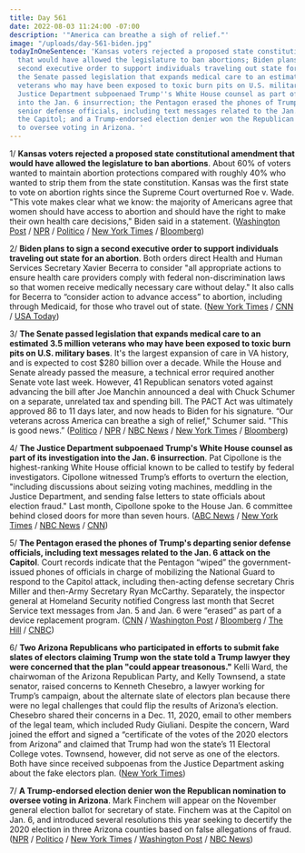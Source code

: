 ```yaml
---
title: Day 561
date: 2022-08-03 11:24:00 -07:00
description: '"America can breathe a sigh of relief."'
image: "/uploads/day-561-biden.jpg"
todayInOneSentence: 'Kansas voters rejected a proposed state constitutional amendment
  that would have allowed the legislature to ban abortions; Biden plans to sign a
  second executive order to support individuals traveling out state for an abortion;
  the Senate passed legislation that expands medical care to an estimated 3.5 million
  veterans who may have been exposed to toxic burn pits on U.S. military bases; the
  Justice Department subpoenaed Trump''s White House counsel as part of its investigation
  into the Jan. 6 insurrection; the Pentagon erased the phones of Trump''s departing
  senior defense officials, including text messages related to the Jan. 6 attack on
  the Capitol; and a Trump-endorsed election denier won the Republican nomination
  to oversee voting in Arizona. '
---
```


1/ **Kansas voters rejected a proposed state constitutional amendment that would have allowed the legislature to ban abortions**. About 60% of voters wanted to maintain abortion protections compared with roughly 40% who wanted to strip them from the state constitution. Kansas was the first state to vote on abortion rights since the Supreme Court overturned Roe v. Wade. "This vote makes clear what we know: the majority of Americans agree that women should have access to abortion and should have the right to make their own health care decisions," Biden said in a statement. ([Washington Post](https://www.washingtonpost.com/nation/2022/08/02/kansas-abortion-referendum/) / [NPR](https://www.npr.org/sections/2022-live-primary-election-race-results/2022/08/02/1115317596/kansas-voters-abortion-legal-reject-constitutional-amendment) / [Politico](https://www.politico.com/news/2022/08/02/kansas-voters-block-effort-to-ban-abortion-in-state-constitutional-amendment-vote-00049442) / [New York Times](https://www.nytimes.com/2022/08/02/us/kansas-abortion-rights-vote.html) / [Bloomberg](https://www.bloomberg.com/news/articles/2022-08-02/kansas-vote-tally-soars-in-first-post-roe-abortion-ballot-test?sref=MIBMEEoj))

2/ **Biden plans to sign a second executive order to support individuals traveling out state for an abortion**. Both orders direct Health and Human Services Secretary Xavier Becerra to consider "all appropriate actions to ensure health care providers comply with federal non-discrimination laws so that women receive medically necessary care without delay." It also calls for Becerra to “consider action to advance access” to abortion, including through Medicaid, for those who travel out of state. ([New York Times](https://www.nytimes.com/2022/08/03/us/politics/biden-abortion-executive-order.html) / [CNN](https://www.cnn.com/2022/08/03/politics/joe-biden-abortion-executive-order/index.html) / [USA Today](https://www.usatoday.com/story/news/politics/2022/08/03/joe-biden-out-of-state-abortion/10220064002/))

3/ **The Senate passed legislation that expands medical care to an estimated 3.5 million veterans who may have been exposed to toxic burn pits on U.S. military bases**. It's the largest expansion of care in VA history, and is expected to cost $280 billion over a decade. While the House and Senate already passed the measure, a technical error required another Senate vote last week. However, 41 Republican senators voted against advancing the bill after Joe Manchin announced a deal with Chuck Schumer on a separate, unrelated tax and spending bill. The PACT Act was ultimately approved 86 to 11 days later, and now heads to Biden for his signature. “Our veterans across America can breathe a sigh of relief," Schumer said. "This is good news.” ([Politico](https://www.politico.com/news/2022/08/02/senate-sends-veterans-health-care-bill-to-biden-00049398) / [NPR](https://www.npr.org/2022/08/02/1115325176/pact-act-veterans-burn-pits-toxins-passes-senate) / [NBC News](https://www.nbcnews.com/politics/congress/senate-passes-veterans-health-bill-republicans-cave-pressure-rcna41215) / [New York Times](https://www.nytimes.com/2022/08/02/us/politics/senate-burn-pits-veterans.html?smid=nytcore-ios-share) / [Bloomberg](https://www.bloomberg.com/news/articles/2022-08-02/veterans-burn-pit-bill-on-course-for-senate-passage-soon?sref=MIBMEEoj))

4/ **The Justice Department subpoenaed Trump's White House counsel as part of its investigation into the Jan. 6 insurrection**. Pat Cipollone is the highest-ranking White House official known to be called to testify by federal investigators. Cipollone witnessed Trump’s efforts to overturn the election, "including discussions about seizing voting machines, meddling in the Justice Department, and sending false letters to state officials about election fraud." Last month, Cipollone spoke to the House Jan. 6 committee behind closed doors for more than seven hours. ([ABC News](https://abcnews.go.com/US/white-house-counsel-subpoenaed-federal-grand-jury-investigating/story?id=87845397) / [New York Times](https://www.nytimes.com/2022/08/02/us/politics/pat-cipollone-subpoena.html?smid=nytcore-ios-share) / [NBC News](https://www.nbcnews.com/politics/justice-department/former-white-house-counsel-cipollone-subpoenaed-federal-grand-jury-inv-rcna41326) / [CNN](https://www.cnn.com/2022/08/02/politics/pat-cipollone-grand-jury/))

5/ **The Pentagon erased the phones of Trump's departing senior defense officials, including text messages related to the Jan. 6 attack on the Capitol**. Court records indicate that the Pentagon “wiped” the government-issued phones of officials in charge of mobilizing the National Guard to respond to the Capitol attack, including then-acting defense secretary Chris Miller and then-Army Secretary Ryan McCarthy. Separately, the inspector general at Homeland Security notified Congress last month that Secret Service text messages from Jan. 5 and Jan. 6 were “erased” as part of a device replacement program. ([CNN](https://www.cnn.com/2022/08/02/politics/defense-department-missing-january-6-texts/index.html) / [Washington Post](https://www.washingtonpost.com/national-security/2022/08/02/pentagon-jan-6-phones-wiped/) / [Bloomberg](https://www.bloomberg.com/news/articles/2022-08-02/jan-6-missing-text-case-widens-to-trump-era-pentagon-officials?sref=MIBMEEoj) / [The Hill](https://thehill.com/policy/national-security/3585008-dod-wiped-phones-of-trump-era-leaders-erasing-jan-6-texts/) / [CNBC](https://www.cnbc.com/2022/08/02/jan-6-texts-of-trump-defense-officials-wiped-clean-by-pentagon-court-filing-shows.html))

6/ **Two Arizona Republicans who participated in efforts to submit fake slates of electors claiming Trump won the state told a Trump lawyer they were concerned that the plan "could appear treasonous."** Kelli Ward, the chairwoman of the Arizona Republican Party, and Kelly Townsend, a state senator, raised concerns to Kenneth Chesebro, a lawyer working for Trump’s campaign, about the alternate slate of electors plan because there were no legal challenges that could flip the results of Arizona’s election. Chesebro shared their concerns in a Dec. 11, 2020, email to other members of the legal team, which included Rudy Giuliani. Despite the concern, Ward joined the effort and signed a “certificate of the votes of the 2020 electors from Arizona” and claimed that Trump had won the state’s 11 Electoral College votes. Townsend, however, did not serve as one of the electors. Both have since received subpoenas from the Justice Department asking about the fake electors plan. ([New York Times](https://www.nytimes.com/2022/08/02/us/politics/arizona-trump-fake-electors.html))

7/ **A Trump-endorsed election denier won the Republican nomination to oversee voting in Arizona**. Mark Finchem will appear on the November general election ballot for secretary of state. Finchem was at the Capitol on Jan. 6, and introduced several resolutions this year seeking to decertify the 2020 election in three Arizona counties based on false allegations of fraud. ([NPR](https://www.npr.org/sections/2022-live-primary-election-race-results/2022/08/03/1114845378/arizona-secretary-of-state-primary-election-results) / [Politico](https://www.politico.com/news/2022/08/03/masters-finchem-arizona-results-00049539) / [New York Times](https://www.nytimes.com/2022/08/03/us/politics/primaries-trump-republicans.html) / [Washington Post](https://www.washingtonpost.com/politics/2022/08/02/primaries-arizona-michigan-missouri-washington/) / [NBC News](https://www.nbcnews.com/politics/2022-election/election-denier-mark-finchem-wins-arizona-gop-secretary-state-primary-rcna40651))
